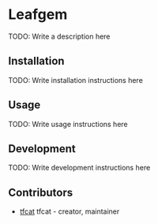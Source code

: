 # Leafgem

TODO: Write a description here

## Installation

TODO: Write installation instructions here

## Usage

TODO: Write usage instructions here

## Development

TODO: Write development instructions here

## Contributors

- [tfcat](https://github.com/tfcat) tfcat - creator, maintainer
